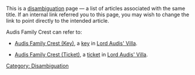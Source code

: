 This is a [disambiguation](:Category:_Disambiguation "wikilink") page —
a list of articles associated with the same title. If an internal link
referred you to this page, you may wish to change the link to point
directly to the intended article.

Audis Family Crest can refer to:

-   [Audis Family Crest (Key)](Audis_Family_Crest_(Key) "wikilink"), a
    [key](:Category:_Keys "wikilink") in [Lord Audis'
    Villa](:Category:_Lord_Audis'_Villa "wikilink").

<!-- -->

-   [Audis Family Crest
    (Ticket)](Audis_Family_Crest_(Ticket) "wikilink"), a
    [ticket](:Category:_Tickets "wikilink") in [Lord Audis'
    Villa](:Category:_Lord_Audis'_Villa "wikilink").

[Category: Disambiguation](Category:_Disambiguation "wikilink")
